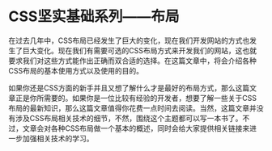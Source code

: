 # CSS坚实基础系列——布局

在过去几年中，CSS布局已经发生了巨大的变化，现在我们开发网站的方式也发生了巨大变化。现在我们有需要可选的CSS布局方式来开发我们的网站，这也就要求我们对这些方式能作出正确而双合适的选择。在这篇文章中，将会介绍各种CSS布局的基本使用方式以及使用的目的。

如果你还是CSS方面的新手并且又想了解什么才是最好的布局方式，那么这篇文章正是你所需要的。如果你是一位比较有经验的开发者，想要了解一些关于CSS布局的最新知识，那么这篇文章值得你花费一点时间去阅读。当然，这篇文章并没有涉及CSS布局相关技术的细节，不然，围绕这个主题都可以写一本书了。不过，文章会对各种CSS布局做一个基本的概述，同时会给大家提供相关链接来进一步加强相关技术的学习。

